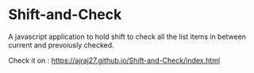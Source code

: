 # Shift-and-Check
A javascript application to hold shift to check all the list items in between current and prevoiusly checked.

Check it on : https://ajraj27.github.io/Shift-and-Check/index.html
